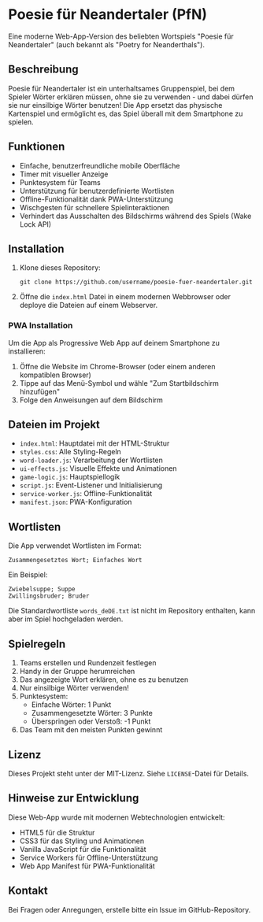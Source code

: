 # Poesie für Neandertaler (PfN)

Eine moderne Web-App-Version des beliebten Wortspiels "Poesie für Neandertaler" (auch bekannt als "Poetry for Neanderthals").

## Beschreibung

Poesie für Neandertaler ist ein unterhaltsames Gruppenspiel, bei dem Spieler Wörter erklären müssen, ohne sie zu verwenden - und dabei dürfen sie nur einsilbige Wörter benutzen! Die App ersetzt das physische Kartenspiel und ermöglicht es, das Spiel überall mit dem Smartphone zu spielen.

## Funktionen

- Einfache, benutzerfreundliche mobile Oberfläche
- Timer mit visueller Anzeige
- Punktesystem für Teams
- Unterstützung für benutzerdefinierte Wortlisten
- Offline-Funktionalität dank PWA-Unterstützung
- Wischgesten für schnellere Spielinteraktionen
- Verhindert das Ausschalten des Bildschirms während des Spiels (Wake Lock API)

## Installation

1. Klone dieses Repository:
   ```
   git clone https://github.com/username/poesie-fuer-neandertaler.git
   ```

2. Öffne die `index.html` Datei in einem modernen Webbrowser oder deploye die Dateien auf einem Webserver.

### PWA Installation

Um die App als Progressive Web App auf deinem Smartphone zu installieren:

1. Öffne die Website im Chrome-Browser (oder einem anderen kompatiblen Browser)
2. Tippe auf das Menü-Symbol und wähle "Zum Startbildschirm hinzufügen"
3. Folge den Anweisungen auf dem Bildschirm

## Dateien im Projekt

- `index.html`: Hauptdatei mit der HTML-Struktur
- `styles.css`: Alle Styling-Regeln
- `word-loader.js`: Verarbeitung der Wortlisten
- `ui-effects.js`: Visuelle Effekte und Animationen
- `game-logic.js`: Hauptspiellogik
- `script.js`: Event-Listener und Initialisierung
- `service-worker.js`: Offline-Funktionalität
- `manifest.json`: PWA-Konfiguration

## Wortlisten

Die App verwendet Wortlisten im Format:
```
Zusammengesetztes Wort; Einfaches Wort
```

Ein Beispiel:
```
Zwiebelsuppe; Suppe
Zwillingsbruder; Bruder
```

Die Standardwortliste `words_deDE.txt` ist nicht im Repository enthalten, kann aber im Spiel hochgeladen werden.

## Spielregeln

1. Teams erstellen und Rundenzeit festlegen
2. Handy in der Gruppe herumreichen
3. Das angezeigte Wort erklären, ohne es zu benutzen
4. Nur einsilbige Wörter verwenden!
5. Punktesystem:
   - Einfache Wörter: 1 Punkt
   - Zusammengesetzte Wörter: 3 Punkte
   - Überspringen oder Verstoß: -1 Punkt
6. Das Team mit den meisten Punkten gewinnt

## Lizenz

Dieses Projekt steht unter der MIT-Lizenz. Siehe `LICENSE`-Datei für Details.

## Hinweise zur Entwicklung

Diese Web-App wurde mit modernen Webtechnologien entwickelt:
- HTML5 für die Struktur
- CSS3 für das Styling und Animationen
- Vanilla JavaScript für die Funktionalität
- Service Workers für Offline-Unterstützung
- Web App Manifest für PWA-Funktionalität

## Kontakt

Bei Fragen oder Anregungen, erstelle bitte ein Issue im GitHub-Repository.